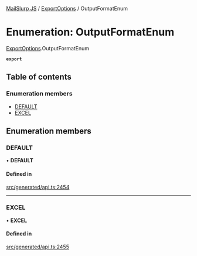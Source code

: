 [MailSlurp JS](../README.md) / [ExportOptions](../modules/ExportOptions.md) / OutputFormatEnum

# Enumeration: OutputFormatEnum

[ExportOptions](../modules/ExportOptions.md).OutputFormatEnum

**`export`**

## Table of contents

### Enumeration members

- [DEFAULT](ExportOptions.OutputFormatEnum.md#default)
- [EXCEL](ExportOptions.OutputFormatEnum.md#excel)

## Enumeration members

### DEFAULT

• **DEFAULT**

#### Defined in

[src/generated/api.ts:2454](https://github.com/mailslurp/mailslurp-client/blob/113e801/src/generated/api.ts#L2454)

___

### EXCEL

• **EXCEL**

#### Defined in

[src/generated/api.ts:2455](https://github.com/mailslurp/mailslurp-client/blob/113e801/src/generated/api.ts#L2455)
